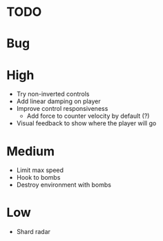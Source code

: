 # TODO

# Bug

# High

- Try non-inverted controls
- Add linear damping on player
- Improve control responsiveness
    - Add force to counter velocity by default (?)
- Visual feedback to show where the player will go

# Medium

- Limit max speed
- Hook to bombs
- Destroy environment with bombs

# Low

- Shard radar